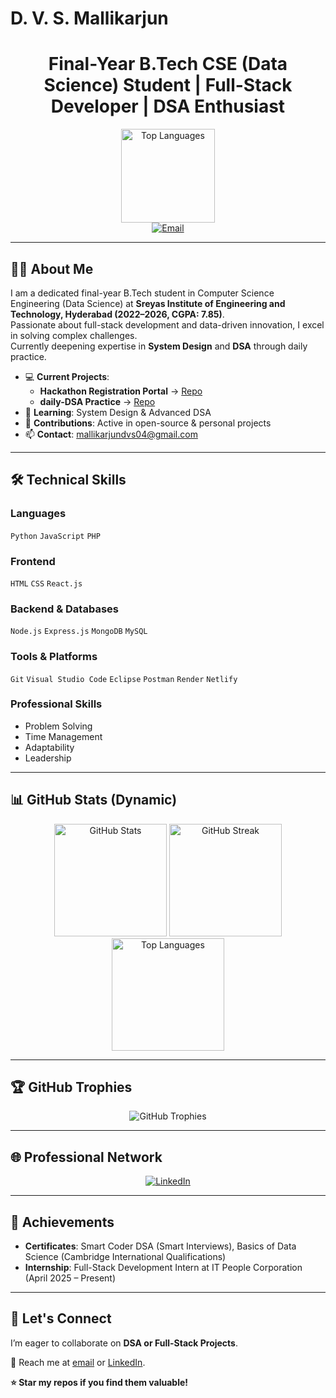 # D. V. S. Mallikarjun

<div align="center">
  <h1>Final-Year B.Tech CSE (Data Science) Student | Full-Stack Developer | DSA Enthusiast</h1>
  <img src="https://github-readme-stats.vercel.app/api/top-langs/?username=Mallikarjun-04&layout=compact&theme=dracula&hide_border=true" alt="Top Languages" height="150" />
  <br>
  <a href="mailto:mallikarjundvs04@gmail.com"><img src="https://img.shields.io/badge/Email-D14836.svg?&style=for-the-badge&logo=Gmail&logoColor=white" alt="Email"></a>
</div>

---

## 👨‍💻 About Me

I am a dedicated final-year B.Tech student in Computer Science Engineering (Data Science) at **Sreyas Institute of Engineering and Technology, Hyderabad (2022–2026, CGPA: 7.85)**.  
Passionate about full-stack development and data-driven innovation, I excel in solving complex challenges.  
Currently deepening expertise in **System Design** and **DSA** through daily practice.

- 💻 **Current Projects**:  
  - **Hackathon Registration Portal** → [Repo](https://github.com/Mallikarjun-04/Hackathon-Portal)  
  - **daily-DSA Practice** → [Repo](https://github.com/Mallikarjun-04/daily-DSA)
- 🌱 **Learning**: System Design & Advanced DSA  
- 🚀 **Contributions**: Active in open-source & personal projects  
- 📫 **Contact**: [mallikarjundvs04@gmail.com](mailto:mallikarjundvs04@gmail.com)

---

## 🛠️ Technical Skills

### Languages
`Python` `JavaScript` `PHP`

### Frontend
`HTML` `CSS` `React.js`

### Backend & Databases
`Node.js` `Express.js` `MongoDB` `MySQL`

### Tools & Platforms
`Git` `Visual Studio Code` `Eclipse` `Postman` `Render` `Netlify`

### Professional Skills
- Problem Solving  
- Time Management  
- Adaptability  
- Leadership  

---

## 📊 GitHub Stats (Dynamic)

<div align="center">

<img src="https://github-readme-stats.vercel.app/api?username=Mallikarjun-04&show_icons=true&theme=dracula&hide_border=true" alt="GitHub Stats" height="180" />

<img src="https://github-readme-streak-stats.herokuapp.com?user=Mallikarjun-04&theme=dracula&hide_border=true" alt="GitHub Streak" height="180" />

<img src="https://github-readme-stats.vercel.app/api/top-langs/?username=Mallikarjun-04&layout=compact&theme=dracula&hide_border=true" alt="Top Languages" height="180" />

</div>

---

## 🏆 GitHub Trophies

<div align="center">
  <img src="https://github-profile-trophy.vercel.app/?username=Mallikarjun-04&theme=dracula&no-frame=true&margin-w=15" alt="GitHub Trophies" />
</div>

---

## 🌐 Professional Network

<div align="center">
  <a href="https://www.linkedin.com/in/d-v-s-mallikarjun-aa775832a">
    <img src="https://img.shields.io/badge/LinkedIn-0077B5.svg?&style=for-the-badge&logo=LinkedIn&logoColor=white" alt="LinkedIn">
  </a>
</div>

---

## 🎯 Achievements

- **Certificates**: Smart Coder DSA (Smart Interviews), Basics of Data Science (Cambridge International Qualifications)  
- **Internship**: Full-Stack Development Intern at IT People Corporation (April 2025 – Present)  

---

## 🙌 Let's Connect

I’m eager to collaborate on **DSA or Full-Stack Projects**.  

📩 Reach me at [email](mailto:mallikarjundvs04@gmail.com) or [LinkedIn](https://www.linkedin.com/in/d-v-s-mallikarjun-aa775832a).  

**⭐ Star my repos if you find them valuable!**

